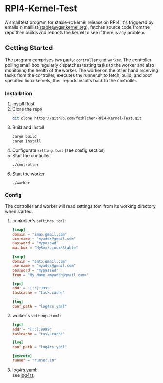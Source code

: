 # RPI4-Kernel-Test
A small test program for stable-rc kernel release on RPI4. 
It's triggered by emails in maillist(stable@vger.kernel.org), fetches source code from the repo then builds and reboots the kernel to see if there is any problem.

## Getting Started

The program comprises two parts: `controller` and `worker`. The controller polling email box regularly dispatches testing tasks to the worker and also monitoring the health of the worker. The worker on the other hand receiving tasks from the controller, executes the runner.sh to fetch, build, and boot specified linux kernels, then reports results back to the controller.

### Installation

1. Install Rust
2. Clone the repo
   ```sh
   git clone https://github.com/foxhlchen/RPI4-Kernel-Test.git
   ```
3. Build and Install 
   ```sh
   cargo build
   cargo install
   ```
4. Configurate `setting.toml` (see config section)
5. Start the controller
   ```sh
   ./controller
   ```
6. Start the worker
   ```sh
   ./worker
   ```
   
### Config

The controller and worker will read settings.toml from its working directory when started.

1. controller's `settings.toml`:
   ```toml
   [imap]
   domain = "imap.gmail.com"
   username = "myaddr@gmail.com"
   password = "mypasswd"
   mailbox = "MyBox/Linux/Stable"

   [smtp]
   domain = "smtp.gmail.com"
   username = "myaddr@gmail.com"
   password = "mypasswd"
   from = "My Name <myaddr@gmail.com>"

   [rpc]
   addr = "[::]:9999"
   taskcache = "task.cache"

   [log]
   conf_path = "log4rs.yaml"

   ```
2. worker's `settings.toml`:
   ```toml
   [rpc]
   addr = "[::]:9999"
   taskcache = "task.cache"

   [log]
   conf_path = "log4rs.yaml"

   [execute]
   runner = "runner.sh"   
   ```
3. log4rs.yaml:  
   see [log4rs](https://docs.rs/log4rs)
